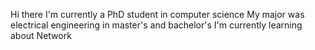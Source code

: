 Hi there
I'm currently a PhD student in computer science
My major was electrical engineering in master's and bachelor's
I'm currently learning about Network

